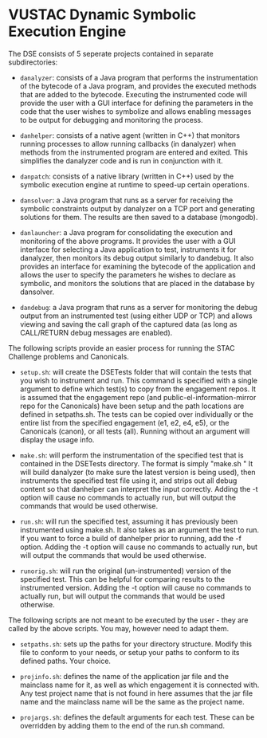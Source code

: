 # VUSTAC Dynamic Symbolic Execution Engine

The DSE consists of 5 seperate projects contained in separate subdirectories:

 * `danalyzer`: consists of a Java program that performs the instrumentation of the
   bytecode of a Java program, and provides the executed methods that are added to
   the bytecode. Executing the instrumented code will provide the user with a GUI
   interface for defining the parameters in the code that the user wishes to
   symbolize and allows enabling messages to be output for debugging and monitoring
   the process.

 * `danhelper`: consists of a native agent (written in C++) that monitors running
   processes to allow running callbacks (in danalyzer) when methods from the
   instrumented program are entered and exited. This simplifies the danalyzer code
   and is run in conjunction with it.
   
 * `danpatch`: consists of a native library (written in C++) used by the symbolic
   execution engine at runtime to speed-up certain operations.
   
 * `dansolver`: a Java program that runs as a server for receiving the symbolic
   constraints output by danalyzer on a TCP port and generating solutions for them.
   The results are then saved to a database (mongodb).

 * `danlauncher`: a Java program for consolidating the execution and monitoring of
   the above programs. It provides the user with a GUI interface for selecting a Java
   application to test, instruments it for danalyzer, then monitors its debug output
   similarly to dandebug. It also provides an interface for examining the bytecode of
   the application and allows the user to specify the parameters he wishes to declare
   as symbolic, and monitors the solutions that are placed in the database by dansolver.

 * `dandebug`: a Java program that runs as a server for monitoring the debug output
   from an instrumented test (using either UDP or TCP) and allows viewing and saving
   the call graph of the captured data (as long as CALL/RETURN debug messages are enabled).

The following scripts provide an easier process for running the STAC Challenge
problems and Canonicals.

   * `setup.sh`: will create the DSETests folder that will contain the tests that
     you wish to instrument and run. This command is specified with a single
     argument to define which test(s) to copy from the engagement repos.
     It is assumed that the engagement repo (and public-el-information-mirror repo
     for the Canonicals) have been setup and the path locations are defined in
     setpaths.sh. The tests can be copied over individually or the entire list
     from the specified engagement (e1, e2, e4, e5), or the Canonicals (canon),
     or all tests (all). Running without an argument will display the usage info.

   * `make.sh`: will perform the instrumentation of the specified test that is
     contained in the DSETests directory. The format is simply "make.sh <Testname>"
     It will build danalyzer (to make sure the latest version is being used), then
     instruments the specified test file using it, and strips out all debug content
     so that danhelper can interpret the input correctly.
     Adding the -t option will cause no commands to actually run, but will output
     the commands that would be used otherwise.

   * `run.sh`: will run the specified test, assuming it has previously been instrumented
     using make.sh. It also takes as an argument the test to run. If you want to
     force a build of danhelper prior to running, add the -f option.
     Adding the -t option will cause no commands to actually run, but will output
     the commands that would be used otherwise.

   * `runorig.sh`: will run the original (un-instrumented) version of the specified test.
     This can be helpful for comparing results to the instrumented version.
     Adding the -t option will cause no commands to actually run, but will output
     the commands that would be used otherwise.

The following scripts are not meant to be executed by the user - they are called by
the above scripts. You may, however need to adapt them.

   * `setpaths.sh`: sets up the paths for your directory structure. Modify this file to
     conform to your needs, or setup your paths to conform to its defined paths.
     Your choice.

   * `projinfo.sh`: defines the name of the application jar file and the mainclass name
     for it, as well as which engagement it is connected with. Any test project name
     that is not found in here assumes that the jar file name and the mainclass name
     will be the same as the project name.

   * `projargs.sh`: defines the default arguments for each test. These can be overridden
     by adding them to the end of the run.sh command.


